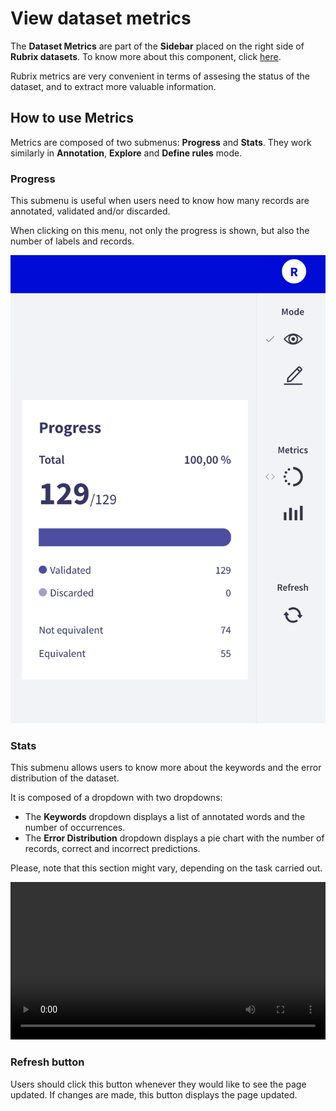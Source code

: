 # View dataset metrics

The **Dataset Metrics** are part of the **Sidebar** placed on the right side of **Rubrix datasets**. To know more about this component, click [here](dataset.md).

Rubrix metrics are very convenient in terms of assesing the status of the dataset, and to extract more valuable information.

## How to use Metrics

Metrics are composed of two submenus: **Progress** and **Stats**. They work similarly in **Annotation**, **Explore** and **Define rules** mode.

### Progress

This submenu is useful when users need to know how many records are annotated, validated and/or discarded.

When clicking on this menu, not only the progress is shown, but also the number of labels and records.

![Progress menu](images/progress.png)

### Stats

This submenu allows users to know more about the keywords and the error distribution of the dataset.

It is composed of a dropdown with two dropdowns:

- The **Keywords** dropdown displays a list of annotated words and the number of occurrences.
- The **Error Distribution** dropdown displays a pie chart with the number of records, correct and incorrect predictions.

Please, note that this section might vary, depending on the task carried out.

<video width="100%" controls><source src="_static/reference/webapp/stats.mp4" type="video/mp4"></video>

### Refresh button

Users should click this button whenever they would like to see the page updated. If changes are made, this button displays the page updated.
